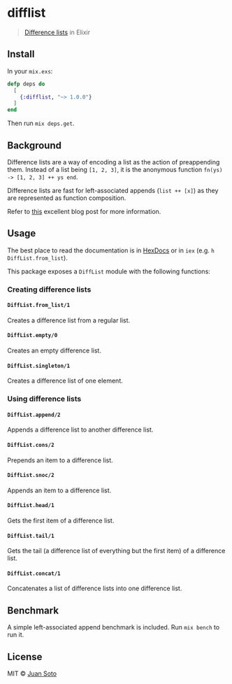# difflist

> [Difference lists](https://en.wikipedia.org/wiki/Difference_list) in Elixir

## Install

In your `mix.exs`:

```elixir
defp deps do
  [
    {:difflist, "~> 1.0.0"}
  ]
end
```

Then run `mix deps.get`.

## Background

Difference lists are a way of encoding a list as the action of preappending them. Instead of a list being `[1, 2, 3]`, it is the anonymous function `fn(ys) -> [1, 2, 3] ++ ys end`.

Difference lists are fast for left-associated appends (`list ++ [x]`) as they are represented as function composition.

Refer to [this](http://h2.jaguarpaw.co.uk/posts/demystifying-dlist/) excellent blog post for more information.

## Usage

The best place to read the documentation is in [HexDocs](https://hexdocs.pm/difflist/) or in `iex` (e.g. `h DiffList.from_list`).

This package exposes a `DiffList` module with the following functions:

### Creating difference lists

#### `DiffList.from_list/1`

Creates a difference list from a regular list.

#### `DiffList.empty/0`

Creates an empty difference list.

#### `DiffList.singleton/1`

Creates a difference list of one element.

### Using difference lists

#### `DiffList.append/2`

Appends a difference list to another difference list.

#### `DiffList.cons/2`

Prepends an item to a difference list.

#### `DiffList.snoc/2`

Appends an item to a difference list.

#### `DiffList.head/1`

Gets the first item of a difference list.

#### `DiffList.tail/1`

Gets the tail (a difference list of everything but the first item) of a difference list.

#### `DiffList.concat/1`

Concatenates a list of difference lists into one difference list.

## Benchmark

A simple left-associated append benchmark is included. Run `mix bench` to run it.

## License

MIT © [Juan Soto](https://juansoto.me)
